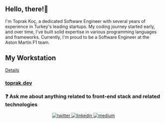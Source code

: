 ## Hello, there!👋   

I'm Toprak Koç, a dedicated Software Engineer with several years of experience in Turkey's leading startups. My coding journey started early, and over time, I've built solid expertise in various programming languages and frameworks. Currently, I'm proud to be a Software Engineer at the Aston Martin F1 team.

## My Workstation

[Details](https://github.com/nitrogenous/nitrogenous/blob/main/workstation.md)


### [toprak.dev](https://toprak.dev)

### ❓ Ask me about anything related to front-end stack and related technologies

<div align="center">  
<a href="https://twitter.com/toprakwhocodes" target="_blank">
<img src=https://img.shields.io/badge/twitter-%2300acee.svg?&style=for-the-badge&logo=twitter&logoColor=white alt=twitter style="margin-bottom: 5px;" />
</a>
<a href="https://linkedin.com/in/toprakademkoc" target="_blank">
<img src=https://img.shields.io/badge/linkedin-%231E77B5.svg?&style=for-the-badge&logo=linkedin&logoColor=white alt=linkedin style="margin-bottom: 5px;" />
</a>
<a href="https://medium.com/@toprakwhocodes" target="_blank">
<img src=https://img.shields.io/badge/medium-%23292929.svg?&style=for-the-badge&logo=medium&logoColor=white alt=medium style="margin-bottom: 5px;" />
</a>  
</div>
